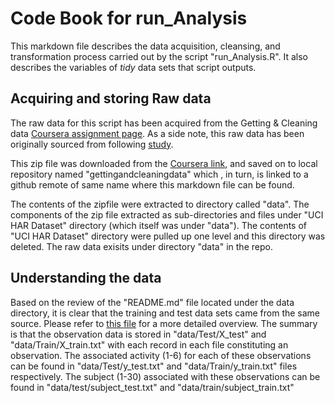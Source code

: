 # Code Book for run_Analysis

This markdown file describes the data acquisition, cleansing, and transformation process carried out by the script "run_Analysis.R". 
It also describes the variables of *tidy* data sets that script outputs. 

## Acquiring and storing Raw data 
The raw data for this script has been acquired from the Getting & Cleaning data [Coursera assignment page][1]. As a side note, this raw data has been originally sourced from following [study][2].

This zip file was downloaded from the [Coursera link][1], and saved on to local repository named "gettingandcleaningdata"  which , in turn, is linked to a github remote of same name where this markdown file can be found.

The contents of the zipfile were extracted to directory called "data". The components of the zip file  extracted as sub-directories and files under "UCI HAR Dataset" directory (which itself was under "data"). The contents of "UCI HAR Dataset" directory were pulled up one level and this directory was deleted. The raw data exisits under directory "data" in the repo.

## Understanding the data
Based on the review of the "README.md" file located under the data directory, it is clear that the training and test data sets came from the same source. Please refer to [this file][3] for a more detailed overview. The summary is that the observation data is stored in "data/Test/X_test" and "data/Train/X_train.txt" with each record in each file constituting an observation. The associated activity (1-6) for each of these observations can be found in "data/Test/y_test.txt" and "data/Train/y_train.txt" files respectively. The subject (1-30) associated with these observations can be found in "data/test/subject_test.txt" and "data/train/subject_train.txt"




  [1]: https://d396qusza40orc.cloudfront.net/getdata%2Fprojectfiles%2FUCI%20HAR%20Dataset.zip
  [2]: http://archive.ics.uci.edu/ml/datasets/Human+Activity+Recognition+Using+Smartphones
  [3]: https://github.com/nandatascientist/gettingandcleaningdata/blob/master/data/README1.txt